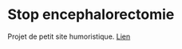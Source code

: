 # Stop encephalorectomie

Projet de petit site humoristique. [Lien](https://stop-encephalorectomie.netlify.app/)
